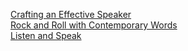 <a href="http://vlabs.iitb.ac.in/rec-bootathon/communication17-effective-speaker-recb/">Crafting an Effective Speaker</a><br>
<a href="http://vlabs.iitb.ac.in/rec-bootathon/communication17-rock-and-roll-with-contemporary-words-recb/">Rock and Roll with Contemporary Words</a><br>
<a href="http://vlabs.iitb.ac.in/rec-bootathon/communication17-listen-and-speak-recb/">Listen and Speak</a>